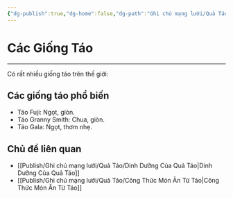 ```yaml
---
{"dg-publish":true,"dg-home":false,"dg-path":"Ghi chú mạng lưới/Quả Táo/Các Giống Táo.md","permalink":"/ghi-chu-mang-luoi/qua-tao/cac-giong-tao/","dgPassFrontmatter":true,"updated":"2025-01-12T15:21:21.605+07:00"}
---
```


# Các Giống Táo
---

Có rất nhiều giống táo trên thế giới:

## Các giống táo phổ biến
- Táo Fuji: Ngọt, giòn.
- Táo Granny Smith: Chua, giòn.
- Táo Gala: Ngọt, thơm nhẹ.

## Chủ đề liên quan
- [[Publish/Ghi chú mạng lưới/Quả Táo/Dinh Dưỡng Của Quả Táo\|Dinh Dưỡng Của Quả Táo]]
- [[Publish/Ghi chú mạng lưới/Quả Táo/Công Thức Món Ăn Từ Táo\|Công Thức Món Ăn Từ Táo]]
